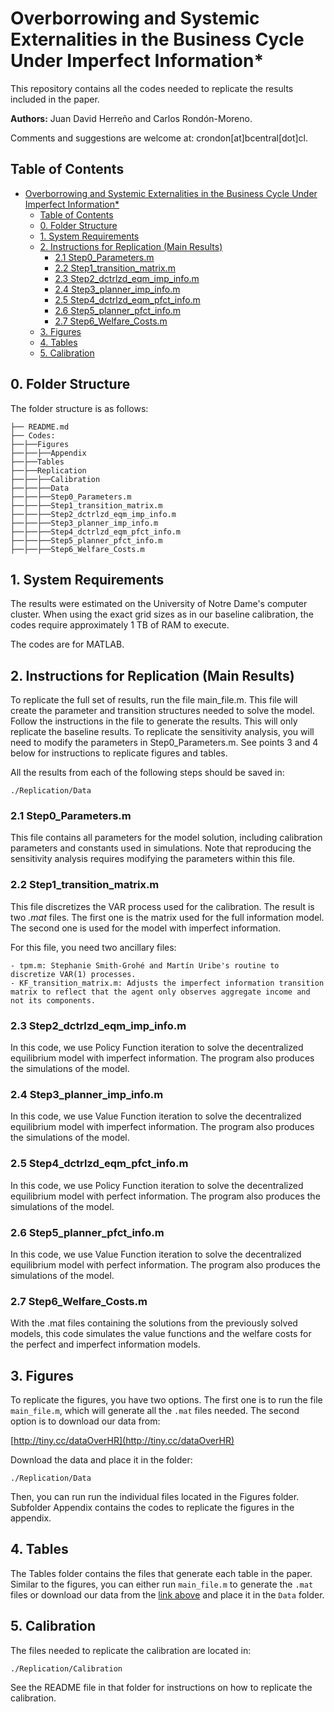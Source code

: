# Overborrowing and Systemic Externalities in the Business Cycle Under Imperfect Information*

This repository contains all the codes needed to replicate the results included in the paper.

**Authors:** Juan David Herreño and Carlos Rondón-Moreno.

Comments and suggestions are welcome at: crondon[at]bcentral[dot]cl.

## Table of Contents

- [Overborrowing and Systemic Externalities in the Business Cycle Under Imperfect Information\*](#overborrowing-and-systemic-externalities-in-the-business-cycle-under-imperfect-information)
  - [Table of Contents](#table-of-contents)
  - [0. Folder Structure](#0-folder-structure)
  - [1. System Requirements](#1-system-requirements)
  - [2. Instructions for Replication (Main Results)](#2-instructions-for-replication-main-results)
    - [2.1 Step0\_Parameters.m](#21-step0_parametersm)
    - [2.2 Step1\_transition\_matrix.m](#22-step1_transition_matrixm)
    - [2.3 Step2\_dctrlzd\_eqm\_imp\_info.m](#23-step2_dctrlzd_eqm_imp_infom)
    - [2.4 Step3\_planner\_imp\_info.m](#24-step3_planner_imp_infom)
    - [2.5 Step4\_dctrlzd\_eqm\_pfct\_info.m](#25-step4_dctrlzd_eqm_pfct_infom)
    - [2.6 Step5\_planner\_pfct\_info.m](#26-step5_planner_pfct_infom)
    - [2.7 Step6\_Welfare\_Costs.m](#27-step6_welfare_costsm)
  - [3. Figures](#3-figures)
  - [4. Tables](#4-tables)
  - [5. Calibration](#5-calibration)

## 0. Folder Structure

The folder structure is as follows:

```
├── README.md
├── Codes: 
├──├──Figures
├──├──├──Appendix
├──├──Tables
├──├──Replication
├──├──├──Calibration
├──├──├──Data
├──├──├──Step0_Parameters.m
├──├──├──Step1_transition_matrix.m
├──├──├──Step2_dctrlzd_eqm_imp_info.m
├──├──├──Step3_planner_imp_info.m
├──├──├──Step4_dctrlzd_eqm_pfct_info.m
├──├──├──Step5_planner_pfct_info.m
├──├──├──Step6_Welfare_Costs.m
```

## 1. System Requirements

The results were estimated on the University of Notre Dame's computer cluster. When using the exact grid sizes as in our baseline calibration, the codes require approximately 1 TB of RAM to execute.

The codes are for MATLAB.

## 2. Instructions for Replication (Main Results)

To replicate the full set of results, run the file main_file.m. This file will create the parameter and transition structures needed to solve the model. Follow the instructions in the file to generate the results. This will only replicate the baseline results. To replicate the sensitivity analysis, you will need to modify the parameters in Step0_Parameters.m. See points 3 and 4 below for instructions to replicate figures and tables.

All the results from each of the following steps should be saved in:

```
./Replication/Data
```

### 2.1 Step0_Parameters.m

This file contains all parameters for the model solution, including calibration parameters and constants used in simulations. Note that reproducing the sensitivity analysis requires modifying the parameters within this file.

### 2.2 Step1_transition_matrix.m

This file discretizes the VAR process used for the calibration. The result is two *.mat* files. The first one is the matrix used for the full information model. The second one is used for the model with imperfect information.

For this file, you need two ancillary files:

```
- tpm.m: Stephanie Smith-Grohé and Martín Uribe's routine to discretize VAR(1) processes.
- KF_transition_matrix.m: Adjusts the imperfect information transition matrix to reflect that the agent only observes aggregate income and not its components.
```

### 2.3 Step2_dctrlzd_eqm_imp_info.m

In this code, we use Policy Function iteration to solve the decentralized equilibrium model with imperfect information. The program also produces the simulations of the model.

### 2.4 Step3_planner_imp_info.m

In this code, we use Value Function iteration to solve the decentralized equilibrium model with imperfect information. The program also produces the simulations of the model.

### 2.5 Step4_dctrlzd_eqm_pfct_info.m

In this code, we use Policy Function iteration to solve the decentralized equilibrium model with perfect information. The program also produces the simulations of the model.

### 2.6 Step5_planner_pfct_info.m

In this code, we use Value Function iteration to solve the decentralized equilibrium model with perfect information. The program also produces the simulations of the model.

### 2.7 Step6_Welfare_Costs.m

With the .mat files containing the solutions from the previously solved models, this code simulates the value functions and the welfare costs for the perfect and imperfect information models.

## 3. Figures

To replicate the figures, you have two options. The first one is to run the file `main_file.m`, which will generate all the `.mat` files needed. The second option is to download our data from:

[http://tiny.cc/dataOverHR](http://tiny.cc/dataOverHR)

Download the data and place it in the folder:

```
./Replication/Data
```

Then, you can run run the individual files located in the Figures folder. Subfolder Appendix contains the codes to replicate the figures in the appendix.

## 4. Tables

The Tables folder contains the files that generate each table in the paper. Similar to the figures, you can either run `main_file.m` to generate the `.mat` files or download our data from the [link above](http://tiny.cc/dataOverHR) and place it in the ``Data`` folder.

## 5. Calibration

The files needed to replicate the calibration are located in:

```
./Replication/Calibration
```

See the README file in that folder for instructions on how to
replicate the calibration.
